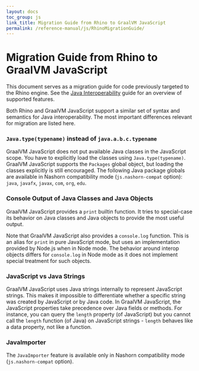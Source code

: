 ```yaml
---
layout: docs
toc_group: js
link_title: Migration Guide from Rhino to GraalVM JavaScript
permalink: /reference-manual/js/RhinoMigrationGuide/
---
```

# Migration Guide from Rhino to GraalVM JavaScript

This document serves as a migration guide for code previously targeted to the Rhino engine.
See the [Java Interoperability](JavaInteroperability.md) guide for an overview of supported features.

Both Rhino and GraalVM JavaScript support a similar set of syntax and semantics for Java interoperability.
The most important differences relevant for migration are listed here.

### `Java.type(typename)` instead of `java.a.b.c.typename`
GraalVM JavaScript does not put available Java classes in the JavaScript scope.
You have to explicitly load the classes using `Java.type(typename)`.
GraalVM JavaScript supports the `Packages` global object, but loading the classes explicitly is still encouraged.
The following Java package globals are available in Nashorn compatibility mode (`js.nashorn-compat` option): `java`, `javafx`, `javax`, `com`, `org`, `edu`.

### Console Output of Java Classes and Java Objects
GraalVM JavaScript provides a `print` builtin function.
It tries to special-case its behavior on Java classes and Java objects to provide the most useful output.

Note that GraalVM JavaScript also provides a `console.log` function.
This is an alias for `print` in pure JavaScript mode, but uses an implementation provided by Node.js when in Node mode.
The behavior around interop objects differs for `console.log` in Node mode as it does not implement special treatment for such objects.

### JavaScript vs Java Strings
GraalVM JavaScript uses Java strings internally to represent JavaScript strings.
This makes it impossible to differentiate whether a specific string was created by JavaScript or by Java code.
In GraalVM JavaScript, the JavaScript properties take precedence over Java fields or methods.
For instance, you can query the `length` property (of JavaScript) but you cannot call the `length` function (of Java) on JavaScript strings - `length` behaves like a data property, not like a function.

### JavaImporter
The `JavaImporter` feature is available only in Nashorn compatibility mode (`js.nashorn-compat` option).
